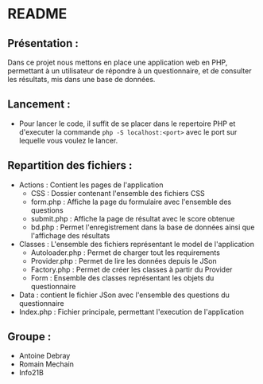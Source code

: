 # README

## Présentation : 

Dans ce projet nous mettons en place une application web en PHP, permettant à un utilisateur de répondre à un questionnaire, et de consulter les résultats, mis dans une base de données. 

## Lancement :

- Pour lancer le code, il suffit de se placer dans le repertoire PHP et d'executer la commande `php -S localhost:<port>` avec le port sur lequelle vous voulez le lancer. 

## Repartition des fichiers :

- Actions : Contient les pages de l'application 
    - CSS : Dossier contenant l'ensemble des fichiers CSS 
    - form.php : Affiche la page du formulaire avec l'ensemble des questions 
    - submit.php : Affiche la page de résultat avec le score obtenue 
    - bd.php : Permet l'enregistrement dans la base de données ainsi que l'affichage des résultats
- Classes : L'ensemble des fichiers représentant le model de l'application 
    - Autoloader.php : Permet de charger tout les requirements
    - Provider.php : Permet de lire les données depuis le JSon 
    - Factory.php : Permet de créer les classes à partir du Provider
    - Form : Ensemble des classes représentant les objets du questionnaire
- Data : contient le fichier JSon avec l'ensemble des questions du questionnaire 
- Index.php : Fichier principale, permettant l'execution de l'application 

## Groupe : 

- Antoine Debray
- Romain Mechain 
- Info21B